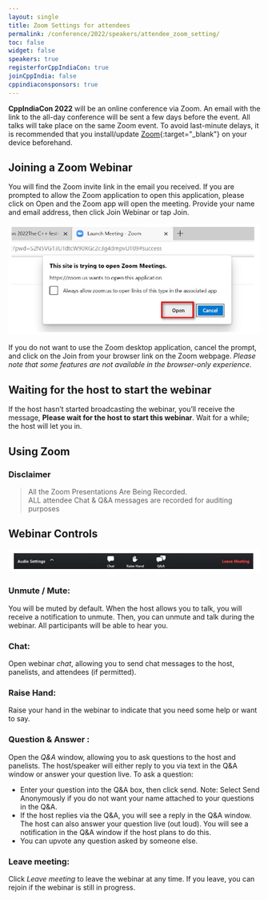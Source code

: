 ```yaml
---
layout: single
title: Zoom Settings for attendees
permalink: /conference/2022/speakers/attendee_zoom_setting/
toc: false
widget: false
speakers: true
registerforCppIndiaCon: true
joinCppIndia: false
cppindiaconsponsors: true
---
```


**CppIndiaCon 2022** will be an online conference via Zoom. An email with the link to the all-day conference will be sent a few days before the event. All talks will take place on the same Zoom event. To avoid last-minute delays, it is recommended that you install/update [Zoom](https://zoom.us/download){:target="_blank"} on your device beforehand.

## Joining a Zoom Webinar
You will find the Zoom invite link in the email you received. If you are prompted to allow the Zoom application to open this application, please click on Open and the Zoom app will open the meeting. Provide your name and email address, then click Join Webinar or tap Join.

![zoom_popup](/conference/2022/graphics/tech_help/zoom_popup.jpg "zoom_popup")

If you do not want to use the Zoom desktop application, cancel the prompt, and click on the Join from your browser link on the Zoom webpage. *Please note that some features are not available in the browser-only experience*.

## Waiting for the host to start the webinar
If the host hasn’t started broadcasting the webinar, you’ll receive the message, **Please wait for the host to start this webinar**. Wait for a while; the host will let you in.

## Using Zoom
### Disclaimer
> All the Zoom Presentations Are Being Recorded.<br>
> ALL attendee Chat & Q&A messages are recorded for auditing purposes

## Webinar Controls

![webinar_control](/conference/2022/graphics/tech_help/zoom_webinar_control.jpg "webinar_control")

### Unmute / Mute: 
You will be muted by default. When the host allows you to talk, you will receive a notification to unmute. Then, you can unmute and talk during the webinar. All participants will be able to hear you. 

### Chat: 
Open webinar *chat*, allowing you to send chat messages to the host, panelists, and attendees (if permitted). 

### Raise Hand: 
Raise your hand in the webinar to indicate that you need some help or want to say.

### Question & Answer :
Open the *Q&A* window, allowing you to ask questions to the host and panelists. The host/speaker will either reply to you via text in the Q&A window or answer your question live.
To ask a question:
- Enter your question into the Q&A box, then click send. Note: Select Send Anonymously if you do not want your name attached to your questions in the Q&A.
- If the host replies via the Q&A, you will see a reply in the Q&A window. The host can also answer your question live (out loud). You will see a notification in the Q&A window if the host plans to do this.
- You can upvote any question asked by someone else. 

### Leave meeting: 
Click *Leave meeting* to leave the webinar at any time. If you leave, you can rejoin if the webinar is still in progress.
